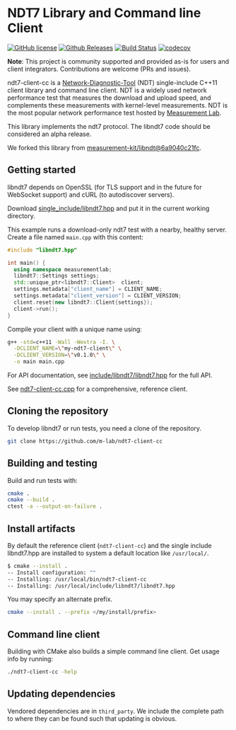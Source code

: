# NDT7 Library and Command line Client

[![GitHub license](https://img.shields.io/github/license/m-lab/ndt7-client-cc.svg)](https://raw.githubusercontent.com/m-lab/ndt7-client-cc/main/LICENSE) [![Github Releases](https://img.shields.io/github/release/m-lab/ndt7-client-cc.svg)](https://github.com/m-lab/ndt7-client-cc/releases) [![Build Status](https://app.travis-ci.com/m-lab/ndt7-client-cc.svg?branch=main)](https://app.travis-ci.com/m-lab/ndt7-client-cc) [![codecov](https://codecov.io/gh/m-lab/ndt7-client-cc/branch/main/graph/badge.svg)](https://codecov.io/gh/m-lab/ndt7-client-cc)

**Note**: This project is community supported and provided as-is for users and
client integrators. Contributions are welcome (PRs and issues).

ndt7-client-cc is a [Network-Diagnostic-Tool](
https://github.com/ndt-project/ndt/wiki/NDTProtocol) (NDT) single-include C++11
client library and command line client. NDT is a widely used network performance
test that measures the download and upload speed, and complements these
measurements with kernel-level measurements. NDT is the most popular network
performance test hosted by [Measurement Lab](https://www.measurementlab.net/).

This library implements the ndt7 protocol. The libndt7 code should be considered
an alpha release.

We forked this library from [measurement-kit/libndt@6a9040c21fc](
https://github.com/measurement-kit/libndt/commit/6a9040c21fcf43a40eb8e0d139be0d6b2a493b0a).

## Getting started

libndt7 depends on OpenSSL (for TLS support and in the future for WebSocket
support) and cURL (to autodiscover servers).

Download [single_include/libndt7.hpp](
https://github.com/m-lab/ndt7-client-cc/blob/main/single_include/libndt7.hpp) and
put it in the current working directory.

This example runs a download-only ndt7 test with a nearby, healthy server.
Create a file named `main.cpp` with this content:

```C++
#include "libndt7.hpp"

int main() {
  using namespace measurementlab;
  libndt7::Settings settings;
  std::unique_ptr<libndt7::Client>  client;
  settings.metadata["client_name"] = CLIENT_NAME;
  settings.metadata["client_version"] = CLIENT_VERSION;
  client.reset(new libndt7::Client{settings});
  client->run();
}
```

Compile your client with a unique name using:

```sh
g++ -std=c++11 -Wall -Wextra -I. \
  -DCLIENT_NAME=\"my-ndt7-client\" \
  -DCLIENT_VERSION=\"v0.1.0\" \
  -o main main.cpp
```

For API documentation, see
[include/libndt7/libndt7.hpp](include/libndt7/libndt7.hpp) for the full API.

See [ndt7-client-cc.cpp](ndt7-client-cc.cpp) for a comprehensive, reference client.

## Cloning the repository

To develop libndt7 or run tests, you need a clone of the repository.

```sh
git clone https://github.com/m-lab/ndt7-client-cc
```

## Building and testing

Build and run tests with:

```sh
cmake .
cmake --build .
ctest -a --output-on-failure .
```

## Install artifacts

By default the reference client (`ndt7-client-cc`) and the single include
libndt7.hpp are installed to system a default location like `/usr/local/`.

```sh
$ cmake --install .
-- Install configuration: ""
-- Installing: /usr/local/bin/ndt7-client-cc
-- Installing: /usr/local/include/libndt7/libndt7.hpp
```

You may specify an alternate prefix.

```sh
cmake --install . --prefix </my/install/prefix>
```

## Command line client

Building with CMake also builds a simple command line client. Get usage info
by running:

```sh
./ndt7-client-cc -help
```

## Updating dependencies

Vendored dependencies are in `third_party`. We include the complete path to
where they can be found such that updating is obvious.
